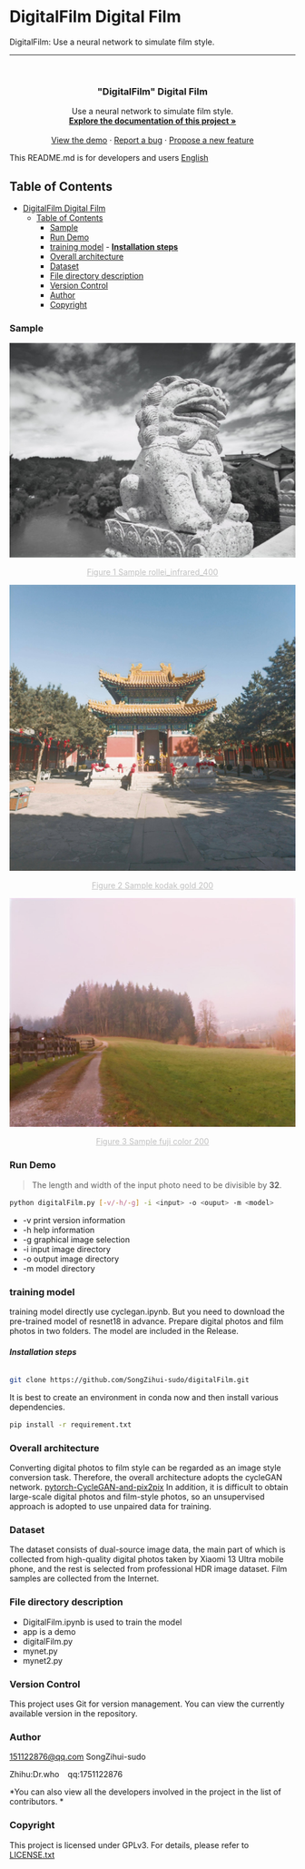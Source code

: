 # DigitalFilm Digital Film

DigitalFilm: Use a neural network to simulate film style.

---

<!-- PROJECT LOGO -->
<br />

<p align="center">
<a href="./readme.md">
</a>

<h3 align="center">"DigitalFilm" Digital Film</h3>
<p align="center">
Use a neural network to simulate film style.
<br />
<a href="https://github.com/shaojintian/Best_README_template"><strong>Explore the documentation of this project »</strong></a>
<br />
<br />
<a href="./app/digitalFilm.py">View the demo</a>
·
<a href="https://github.com/SongZihui-sudo/digitalFilm/issues">Report a bug</a>
·
<a href="https://github.com/SongZihui-sudo/digitalFilm/issues">Propose a new feature</a>
</p>

</p>

This README.md is for developers and users
[English](./english.md)

## Table of Contents

- [DigitalFilm Digital Film](#digitalfilm-digital-film)
  - [Table of Contents](#table-of-contents)
    - [Sample](#sample)
    - [Run Demo](#run-demo)
    - [training model](#training-model)
          - [**Installation steps**](#installation-steps)
    - [Overall architecture](#overall-architecture)
    - [Dataset](#dataset)
    - [File directory description](#file-directory-description)
    - [Version Control](#version-control)
    - [Author](#author)
    - [Copyright](#copyright)

### Sample

![rollei_infrared_400](./example/rollei_infrared_400.jpg)
<center style="font-size:14px;color:#C0C0C0;text-decoration:underline">Figure 1 Sample rollei_infrared_400</center> 

![kodak_gold_200](./example/kodak_gold_200.jpg)
<center style="font-size:14px;color:#C0C0C0;text-decoration:underline">Figure 2 Sample kodak gold 200</center>

![fuji_color_200](./example/fuji_color_200.jpg)
<center style="font-size:14px;color:#C0C0C0;text-decoration:underline">Figure 3 Sample fuji color 200</center>

### Run Demo

> The length and width of the input photo need to be divisible by **32**.

```bash
python digitalFilm.py [-v/-h/-g] -i <input> -o <ouput> -m <model>
```
- -v print version information
- -h help information
- -g graphical image selection
- -i input image directory
- -o output image directory
- -m model directory

### training model

training model directly use cyclegan.ipynb.
But you need to download the pre-trained model of resnet18 in advance.
Prepare digital photos and film photos in two folders.
The model are included in the Release.

###### **Installation steps**

```sh
git clone https://github.com/SongZihui-sudo/digitalFilm.git
```

It is best to create an environment in conda now and then install various dependencies.

```sh
pip install -r requirement.txt
```

### Overall architecture

Converting digital photos to film style can be regarded as an image style conversion task. Therefore, the overall architecture adopts the cycleGAN network.
[pytorch-CycleGAN-and-pix2pix](https://github.com/junyanz/pytorch-CycleGAN-and-pix2pix)
In addition, it is difficult to obtain large-scale digital photos and film-style photos, so an unsupervised approach is adopted to use unpaired data for training.

### Dataset

The dataset consists of dual-source image data, the main part of which is collected from high-quality digital photos taken by Xiaomi 13 Ultra mobile phone, and the rest is selected from professional HDR image dataset.
Film samples are collected from the Internet.

### File directory description

- DigitalFilm.ipynb is used to train the model
- app is a demo
- digitalFilm.py
- mynet.py
- mynet2.py

### Version Control

This project uses Git for version management. You can view the currently available version in the repository.

### Author

151122876@qq.com SongZihui-sudo

Zhihu:Dr.who &ensp; qq:1751122876

*You can also view all the developers involved in the project in the list of contributors. *

### Copyright

This project is licensed under GPLv3. For details, please refer to [LICENSE.txt](./LICENSE.txt)